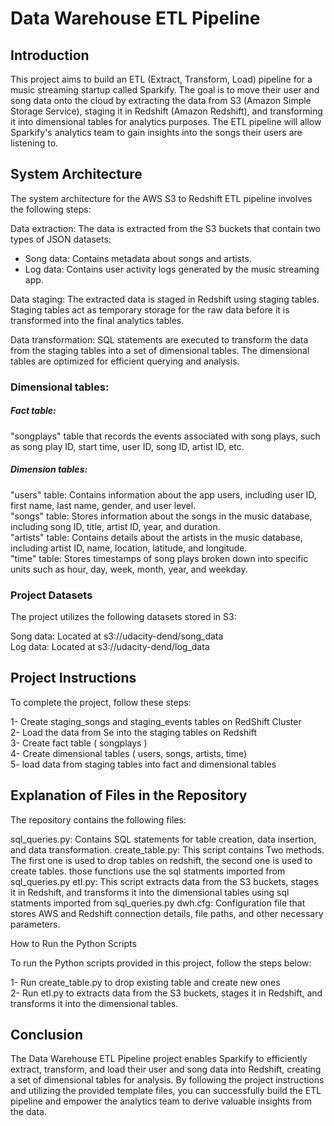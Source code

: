 # Data Warehouse ETL Pipeline

## Introduction

This project aims to build an ETL (Extract, Transform, Load) pipeline for a music streaming startup called Sparkify. The goal is to move their user and song data onto the cloud by extracting the data from S3 (Amazon Simple Storage Service), staging it in Redshift (Amazon Redshift), and transforming it into dimensional tables for analytics purposes. The ETL pipeline will allow Sparkify's analytics team to gain insights into the songs their users are listening to.

## System Architecture

The system architecture for the AWS S3 to Redshift ETL pipeline involves the following steps:

Data extraction: The data is extracted from the S3 buckets that contain two types of JSON datasets:
- Song data: Contains metadata about songs and artists.
- Log data: Contains user activity logs generated by the music streaming app.

Data staging: The extracted data is staged in Redshift using staging tables. Staging tables act as temporary storage for the raw data before it is transformed into the final analytics tables.

Data transformation: SQL statements are executed to transform the data from the staging tables into a set of dimensional tables. The dimensional tables are optimized for efficient querying and analysis.

### Dimensional tables:

##### Fact table: 
"songplays" table that records the events associated with song plays, such as song play ID, start time, user ID, song ID, artist ID, etc.  

##### Dimension tables:
"users" table: Contains information about the app users, including user ID, first name, last name, gender, and user level.  
"songs" table: Stores information about the songs in the music database, including song ID, title, artist ID, year, and duration.  
"artists" table: Contains details about the artists in the music database, including artist ID, name, location, latitude, and longitude.  
"time" table: Stores timestamps of song plays broken down into specific units such as hour, day, week, month, year, and weekday.  


### Project Datasets
The project utilizes the following datasets stored in S3:

Song data: Located at s3://udacity-dend/song_data  
Log data: Located at s3://udacity-dend/log_data  

## Project Instructions

To complete the project, follow these steps:

1- Create staging_songs and staging_events tables on RedShift Cluster  
2- Load the data from Se into the staging tables on Redshift  
3- Create fact table ( songplays )  
4- Create dimensional tables ( users, songs, artists, time)  
5- load data from staging tables into fact and dimensional tables  

## Explanation of Files in the Repository

The repository contains the following files:

sql_queries.py: Contains SQL statements for table creation, data insertion, and data transformation.
create_table.py: This script contains Two methods. The first one is used to drop tables on redshift, the second one is used to create tables. those functions use the sql statments imported from sql_queries.py
etl.py: This script extracts data from the S3 buckets, stages it in Redshift, and transforms it into the dimensional tables using sql statments imported from sql_queries.py
dwh.cfg: Configuration file that stores AWS and Redshift connection details, file paths, and other necessary parameters.


How to Run the Python Scripts

To run the Python scripts provided in this project, follow the steps below:

1- Run create_table.py to drop existing table and create new ones  
2- Run etl.py to extracts data from the S3 buckets, stages it in Redshift, and transforms it into the dimensional tables.

## Conclusion
The Data Warehouse ETL Pipeline project enables Sparkify to efficiently extract, transform, and load their user and song data into Redshift, creating a set of dimensional tables for analysis. By following the project instructions and utilizing the provided template files, you can successfully build the ETL pipeline and empower the analytics team to derive valuable insights from the data.
